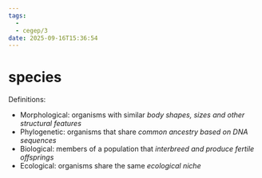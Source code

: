 ```yaml
---
tags:
  - 
  - cegep/3
date: 2025-09-16T15:36:54
---
```


# species

Definitions:

- Morphological: organisms with similar *body shapes, sizes and other structural features*
- Phylogenetic: organisms that share *common ancestry based on DNA sequences*
- Biological: members of a population that *interbreed and produce fertile offsprings*
- Ecological: organisms share the same *ecological niche*